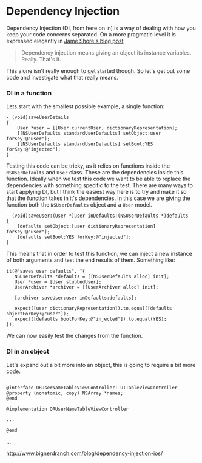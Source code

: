 # Dependency Injection

Dependency Injection (DI, from here on in) is a way of dealing with how you keep your code concerns separated. On a more pragmatic level it is expressed elegantly in [Jame Shore's blog post](http://www.jamesshore.com/Blog/Dependency-Injection-Demystified.html)

> Dependency injection means giving an object its instance variables. Really. That's it.

This alone isn't really enough to get started though. So let's get out some code and investigate what that really means. 

### DI in a function

Lets start with the smallest possible example, a single function:

``` objc
- (void)saveUserDetails
{
    User *user = [[User currentUser] dictionaryRepresentation];
    [[NSUserDefaults standardUserDefaults] setObject:user forKey:@"user"];
    [[NSUserDefaults standardUserDefaults] setBool:YES forKey:@"injected"];
}
```

Testing this code can be tricky, as it relies on functions inside the `NSUserDefaults` and `User` class. These are the dependencies inside this function. Ideally when we test this code we want to be able to replace the dependencies with something specific to the test. There are many ways to start applying DI, but I think the easiest way here is to try and make it so that the function takes in it's dependencies. In this case we are giving the function both the `NSUserDefaults` object and a `User` model.

 ``` objc
 - (void)saveUser:(User *)user inDefaults:(NSUserDefaults *)defaults
 {
     [defaults setObject:[user dictionaryRepresentation] forKey:@"user"];
     [defaults setBool:YES forKey:@"injected"];
 }
 ```
 
 This means that in order to test this function, we can inject a new instance of both arguments and test the end results of them. Something like:
 
 ``` objc
it(@"saves user defaults", ^{
    NSUserDefaults *defaults = [[NSUserDefaults alloc] init];
    User *user = [User stubbedUser];
    UserArchiver *archiver = [[UserArchiver alloc] init];
  
    [archiver saveUser:user inDefaults:defaults];
  
    expect([user dictionaryRepresentation]).to.equal([defaults objectForKey:@"user"]);
    expect([defaults boolForKey:@"injected"]).to.equal(YES);
});
 ```
 
 We can now easily test the changes from the function.
 
 ### DI in an object
 
 Let's expand out a bit more into an object, this is going to require a bit more code.
 
 ``` objc

@interface ORUserNameTableViewController: UITableViewController
@property (nonatomic, copy) NSArray *names;
@end

@implementation ORUserNameTableViewController

...

@end

 ```
 
...


http://www.bignerdranch.com/blog/dependency-injection-ios/